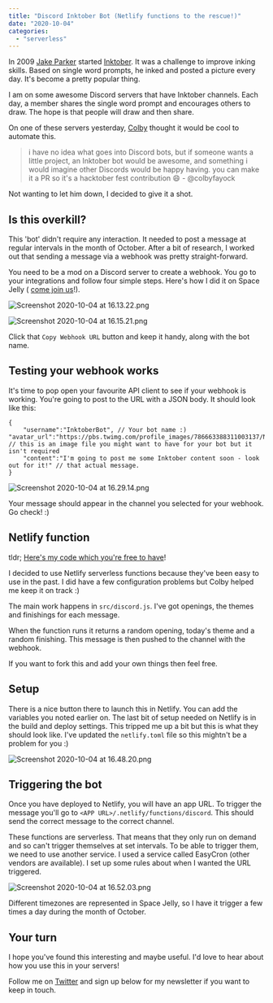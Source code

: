 ```yaml
---
title: "Discord Inktober Bot (Netlify functions to the rescue!)"
date: "2020-10-04"
categories: 
  - "serverless"
---
```


In 2009 [Jake Parker](https://www.mrjakeparker.com/) started [Inktober](https://inktober.com/). It was a challenge to improve inking skills. Based on single word prompts, he inked and posted a picture every day. It's become a pretty popular thing.

I am on some awesome Discord servers that have Inktober channels. Each day, a member shares the single word prompt and encourages others to draw. The hope is that people will draw and then share.

On one of these servers yesterday, [Colby](https://www.colbyfayock.com/) thought it would be cool to automate this.

> i have no idea what goes into Discord bots, but if someone wants a little project, an Inktober bot would be awesome, and something i would imagine other Discords would be happy having. you can make it a PR so it's a hacktober fest contribution :smile: - @colbyfayock

Not wanting to let him down, I decided to give it a shot.

## Is this overkill?

This 'bot' didn't require any interaction. It needed to post a message at regular intervals in the month of October. After a bit of research, I worked out that sending a message via a webhook was pretty straight-forward.

You need to be a mod on a Discord server to create a webhook. You go to your integrations and follow four simple steps. Here's how I did it on Space Jelly ( [come join us](https://discord.gg/AdXZ4HP)!).

![Screenshot 2020-10-04 at 16.13.22.png](/images/YGOi20iGK.png)

![Screenshot 2020-10-04 at 16.15.21.png](/images/8iOjtz5-3.png)

Click that `Copy Webhook URL` button and keep it handy, along with the bot name.

## Testing your webhook works

It's time to pop open your favourite API client to see if your webhook is working. You're going to post to the URL with a JSON body. It should look like this:

```
{
    "username":"InktoberBot", // Your bot name :)
"avatar_url":"https://pbs.twimg.com/profile_images/786663388311003137/NwU1GGeL_400x400.jpg", // this is an image file you might want to have for your bot but it isn't required
    "content":"I'm going to post me some Inktober content soon - look out for it!" // that actual message.
}
```

![Screenshot 2020-10-04 at 16.29.14.png](/images/a2lPiowUJ.png)

Your message should appear in the channel you selected for your webhook. Go check! :)

## Netlify function

tldr; [Here's my code which you're free to have](https://github.com/doingandlearning/inktober-discord-call)!

I decided to use Netlify serverless functions because they've been easy to use in the past. I did have a few configuration problems but Colby helped me keep it on track :)

The main work happens in `src/discord.js`. I've got openings, the themes and finishings for each message.

When the function runs it returns a random opening, today's theme and a random finishing. This message is then pushed to the channel with the webhook.

If you want to fork this and add your own things then feel free.

## Setup

There is a nice button there to launch this in Netlify. You can add the variables you noted earlier on. The last bit of setup needed on Netlify is in the build and deploy settings. This tripped me up a bit but this is what they should look like. I've updated the `netlify.toml` file so this mightn't be a problem for you :)

![Screenshot 2020-10-04 at 16.48.20.png](/images/WPWVYo1ky.png)

## Triggering the bot

Once you have deployed to Netlify, you will have an app URL. To trigger the message you'll go to `<APP URL>/.netlify/functions/discord`. This should send the correct message to the correct channel.

These functions are serverless. That means that they only run on demand and so can't trigger themselves at set intervals. To be able to trigger them, we need to use another service. I used a service called EasyCron (other vendors are available). I set up some rules about when I wanted the URL triggered.

![Screenshot 2020-10-04 at 16.52.03.png](/images/a8rAYlBpx.png)

Different timezones are represented in Space Jelly, so I have it trigger a few times a day during the month of October.

## Your turn

I hope you've found this interesting and maybe useful. I'd love to hear about how you use this in your servers!

Follow me on [Twitter](https://www.twitter.com/dolearning) and sign up below for my newsletter if you want to keep in touch.
